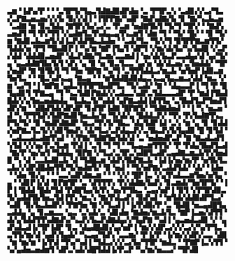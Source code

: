 ▃▆▝▐▟▚▞▛▝▝▝▃▜▛▜▞▜▄▃▜▟▇▟▉▟▛▟▅▝▃▝▛▜▛▃▚▝▃▟▊▞▞▃▞▜▃▞▃▛▇▃▅▃▅▞▞▞▙▝▉▞▞▟▐▝▐▜▛▛▇▞▚▟▛▝▇▟▚▟▇▞▙▝▊▝▇▞▚▃▙▃▅▝▃▟▇▝▆▝▉▃▜▟▄▝▇▜▛▞▙▞▃▞▃▝▛▃▆▝▅▟▇▜▙▜▝▜▞▜▝▜▛▞▝▝▇▟▚▃▅▟▜▝▜▝▛▞▜▜▝▞▄▟▆▜▃▜▚▟▄▃▄▜▚▃▆▜▝▟▆▝▜▝▝▜▞▝█▞▝▝▉▝▜▞▆▝▇▟▊▃▙▃▆▜▞▟▐▃▛▟▟▜▙▃▙▟▅▝▝▃▟▞▜▃▝▜▞▞▜▝▉▜▛▛▇▃▆▜▜▞▜▟▟▞▅▝▛▜▝▜▙▟▊▛▐▝▚▞▆▝▇▛▐▜▄▜▝▟▛▜▝▞▆▞▟▞▙▞▚▞▙▟█▝▞▃▛▞▟▟▝▟▟▟▉▃▅▟▛▝▟▃▛▟▇▞▜▃▆▞▃▃▆▟▐▝▅▞▟▞▙▃▛▃▃▟▄▞▟▝▄▞▜▞▄▝▄▃▟▟▇▜▙▞▙▜▝▟▚▝▄▝▉▝▅▝▉▃▜▃▃▝▄▞▅▝▟▞▟▃▅▞▃▜▅▟▟▞▝▜▛▞▅▟▛▝▇▝▉▜▙▜▝▜▝▜▅▝█▛▇▝▚▞▜▝▃▜▜▜▟▟▃▞▆▃▙▝▅▜▅▛▐▟▉▃▆▜▅▜▃▝▝▝█▃▚▟▚▃▄▝▇▃▄▝▝▝▆▜▟▟█▟▉▟▄▃▚▃▄▜▄▃▆▃▞▟▟▝▆▃▝▞▆▝▃▞▜▝▐▝▇▛▇▝▄▟▃▜▜▜▛▜▙▟▛▜▃▝▜▞▃▟▞▝▇▝▝▟▄▃▃▛▐▝▜▝▛▝█▜▄▟▊▜▝▛▇▃▄▝▜▝▚▃▜▟▊▛▇▟▞▞▃▟▃▃▚▟▛▃▜▟▃▃▃▟▛▝▛▝▆▟▐▜▙▟█▟▞▞▄▜▅▃▅▟▅▟▄▝▜▃▙▃▜▞▚▟▟▝▄▛▇▃▟▟▐▟▜▜▄▝▃▜▙▟▜▃▛▜▅▟▜▟▛▞▆▝▝▟█▟▜▟▞▟▛▟▛▝▊▟▜▛▐▟▇▝█▛▇▜▞▝▜▟▇▟▅▟▝▝▐▝▚▝▅▃▅▝▟▝▚▝▛▜▜▟▚▜▟▛▇▟▊▜▅▃▙▞▆▝▜▞▟▞▄▝█▟▟▃▛▞▝▜▚▝▛▞▙▟▇▜▚▃▛▜▞▜▞▝▉▝▆▟▛▟▇▟▛▝▆▃▞▜▚▜▞▜▙▃▝▟▄▜▟▛▐▟▝▃▚▝▆▝▄▝▊▝▊▟▟▞▅▛▇▃▜▃▜▞▞▟▊▜▅▟▚▝▟▞▜▃▞▃▛▟▄▃▛▞▃▜▙▃▛▞▙▜▄▟▉▝█▝▊▜▟▝▝▃▟▃▃▟▃▟▆▜▚▟▝▝▞▛▇▞▜▟▇▜▅▜▟▞▟▝▃▝▅▟▅▟▛▃▛▝▇▝▇▃▟▃▟▜▚▜▟▝▞▞▅▞▛▃▜▃▆▝▛▟▐▝▃▜▝▜▝▜▝▝▜▃▄▃▆▜▜▜▞▝▛▝▛▟▄▜▙▟▜▃▟▝▇▞▛▝▅▞▅▜▝▜▟▟▄▝▉▛▇▝▞▜▃▞▃▜▛▃▚▟█▜▃▟▛▃▄▟▇▃▆▃▙▜▚▜▅▟█▝▚▝▟▝▃▃▙▟▉▃▙▝▟▝▜▟█▃▆▝▟▟▚▜▙▛▇▃▙▝▐▟▐▞▅▞▆▞▛▝▅▜▙▜▃▃▙▞▞▟▛▟█▟▅▜▜▞▜▞▅▟▆▜▞▝▉▝▅▟▝▝▜▞▅▛▇▞▃▟▟▜▟▞▝▟▞▝▐▟▅▝▝▟▅▝▉▞▄▝▝▝▃▃▚▟▛▟▆▃▆▝▝▝▝▞▞▝█▛▐▃▝▞▄▜▚▟▃▃▆▜▅▞▅▜▄▝▄▝▝▟▊▛▐▞▟▝▊▛▇▜▛▝▃▝▟▜▜▜▚▝▛▞▟▟▇▞▙▟▚▝▊▃▆▟▞▜▅▜▛▜▞▝▐▛▐▝█▟▟▝█▟▞▜▟▝▛▟█▜▄▞▙▜▚▝▅▞▛▜▙▃▝▃▄▞▅▛▐▝▉▜▝▞▛▜▛▟▉▃▜▞▄▟▟▜▙▜▅▃▜▟▐▜▚▝▆▃▚▝▇▞▛▟▃▟▚▝▉▟▚▟▝▝▆▜▟▞▟▟▉▟▛▜▃▞▚▟▊▝▉▞▙▃▙▟▛▞▝▛▇▜▅▝▇▝▞▜▃▟▐▝▐▞▛▟▉▞▛▝▃▝█▟█▝▅▃▄▟█▜▄▃▟▟▄▝▄▝▊▃▆▃▃▝▄▃▝▃▚▟▞▃▝▟▊▟▅▝▇▟▅▞▆▃▙▜▃▝▇▛▐▃▅▞▟▜▜▝▟▞▄▜▟▟▜▜▚▟▇▟▚▞▚▃▛▞▙▃▛▟▇▟▄▞▞▜▄▛▇▝▚▟▐▝▄▃▅▟▃▟▉▝▞▝▄▟▚▟▃▟▐▞▜▛▐▟▛▝▊▃▝▟▄▟█▟▊▞▄▞▅▛▐▝▆▞▞▟▛▃▞▞▞▃▞▞▚▞▛▜▃▝▃▜▜▞▆▞▟▝▄▟▚▜▄▟▞▝▚▃▄▞▜▟▚▝▃▃▆▞▝▛▐▞▛▝▐▞▆▞▞▟▛▞▃▃▝▟█▝▆▝▆▞▆▝▐▞▛▟▝▜▚▞▚▟▐▝▜▟▃▞▞▞▃▞▙▞▜▜▛▝▆▟▃▝▝▛▇▛▐▃▚▜▜▝▚▞▄▟▅▃▅▟▆▜▝▟▛▃▚▟▞▟█▜▟▟▐▞▛▃▛▝▚▞▆▞▅▃▃▞▝▜▛▟▊
